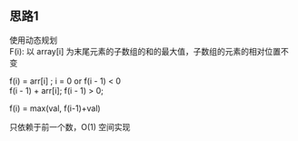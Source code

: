 
## 思路1
 使用动态规划  
F(i): 以 array[i] 为末尾元素的子数组的和的最大值，子数组的元素的相对位置不变  

f(i) =  arr[i]  ;      i = 0  or f(i - 1) < 0  
         f(i - 1) + arr[i];     f(i - 1) > 0;    
         
f(i) = max(val, f(i-1)+val)  

只依赖于前一个数，O(1) 空间实现  
